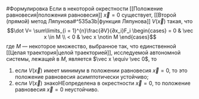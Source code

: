 #Формулировка 
Если в некоторой окрестности [[Положение равновесия|положения равновесия]] $\vec x = 0$ существует, [[Второй (прямой) метод Ляпунова#^535a3b|функция Ляпунова]] $V(\vec x)$ такая, что
$$\dot V= \sum\limits_{i = 1}^{n}\frac{∂V}{∂x_i}F_i \begin{cases} = 0 & \vec x \in M \\ < 0 & \vec x \notin M \end{cases}$$
где $М$ — некоторое множество, выбранное так, что единственной [[Целая траектория|целой траекторией]], исследуемой автономной системы, лежащей в $М$, является $\vec x \equiv \vec 0$, то
1) если $V(\vec x)$ имеет минимум в положении равновесия $\vec x = 0$, то это положение равновесия асимптотически устойчиво;
3) если $V(\vec x)$ знакоНЕопределена в окрестности $\vec x = 0$, то положение равновесия $\vec x = 0$ неустойчиво.